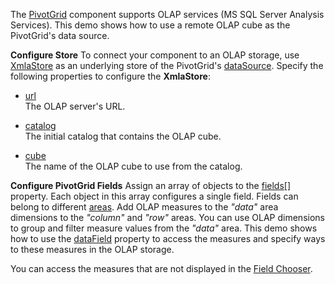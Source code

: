The [PivotGrid](/Documentation/Guide/UI_Components/PivotGrid) component supports OLAP services (MS SQL Server Analysis Services). This demo shows how to use a remote OLAP cube as the PivotGrid's data source.

**Configure Store**
To connect your component to an OLAP storage, use [XmlaStore](/Documentation/ApiReference/Data_Layer/XmlaStore/) as an underlying store of the PivotGrid's [dataSource](/Documentation/ApiReference/UI_Components/dxPivotGrid/Configuration/#dataSource). Specify the following properties to configure the **XmlaStore**:    

- [url](/Documentation/ApiReference/Data_Layer/XmlaStore/Configuration/#url)        
The OLAP server's URL.

- [catalog](/Documentation/ApiReference/Data_Layer/XmlaStore/Configuration/#catalog)        
The initial catalog that contains the OLAP cube.

- [cube](/Documentation/ApiReference/Data_Layer/XmlaStore/Configuration/#catalog)       
The name of the OLAP cube to use from the catalog.

**Configure PivotGrid Fields**
Assign an array of objects to the [fields[]](/Documentation/ApiReference/Data_Layer/PivotGridDataSource/Configuration/fields/) property. Each object in this array configures a single field. Fields can belong to different [areas](/Documentation/ApiReference/Data_Layer/PivotGridDataSource/Configuration/fields/#area). Add OLAP measures to the *"data"* area dimensions to the *"column"* and *"row"* areas. You can use OLAP dimensions to group and filter measure values from the *"data"* area. This demo shows how to use the [dataField](/Documentation/ApiReference/Data_Layer/PivotGridDataSource/Configuration/fields/#dataField) property to access the measures and specify ways to these measures in the OLAP storage. 

You can access the measures that are not displayed in the [Field Chooser](/Documentation/ApiReference/UI_Components/dxPivotGrid/Configuration/fieldChooser/).